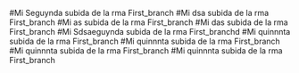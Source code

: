 #Mi Seguynda subida de la rma First_branch
#Mi dsa subida de la rma First_branch
#Mi as subida de la rma First_branch
#Mi das subida de la rma First_branch
#Mi Sdsaeguynda subida de la rma First_branchd
#Mi quinnnta subida de la rma First_branch
#Mi quinnnta subida de la rma First_branch
#Mi quinnnta subida de la rma First_branch
#Mi quinnnta subida de la rma First_branch
